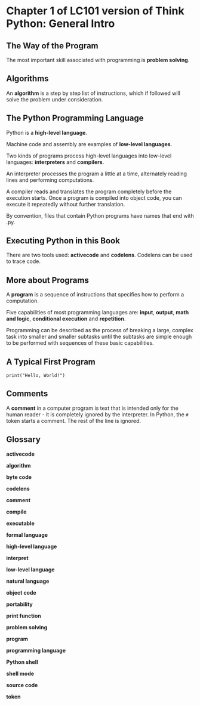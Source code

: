 # Chapter 1 of LC101 version of Think Python:  General Intro



##  The Way of the Program

The most important skill associated with programming is **problem solving**.


##  Algorithms

An **algorithm** is a step by step list of instructions, which if followed will solve the problem under consideration.


##  The Python Programming Language

Python is a **high-level language**.

Machine code and assembly are examples of **low-level languages**.

Two kinds of programs process high-level languages into low-level languages: **interpreters** and **compilers**.

An interpreter processes the program a little at a time, alternately reading lines and performing computations.

A compiler reads and translates the program completely before the execution starts.  Once a program is compiled into object code, you can execute it repeatedly without further translation.

By convention, files that contain Python programs have names that end with .py.


##  Executing Python in this Book

There are two tools used: **activecode** and **codelens**.  Codelens can be used to trace code.


##  More about Programs

A **program** is a sequence of instructions that specifies how to perform a computation.

Five capabilities of most programming languages are:  **input**, **output**, **math and logic**, **conditional execution** and **repetition**.

Programming can be described as the process of breaking a large, complex task into smaller and smaller subtasks until the subtasks are simple enough to be performed with sequences of these basic capabilities.


##  A Typical First Program
```
print("Hello, World!")
```

##  Comments

A **comment** in a computer program is text that is intended only for the human reader - it is completely ignored by the interpreter.  In Python, the `#` token starts a comment.  The rest of the line is ignored.


##  Glossary

**activecode**

**algorithm**

**byte code**

**codelens**

**comment**

**compile**

**executable**

**formal language**

**high-level language**

**interpret**

**low-level language**

**natural language**

**object code**

**portability**

**print function**

**problem solving**

**program**

**programming language**

**Python shell**

**shell mode**

**source code**

**token**
